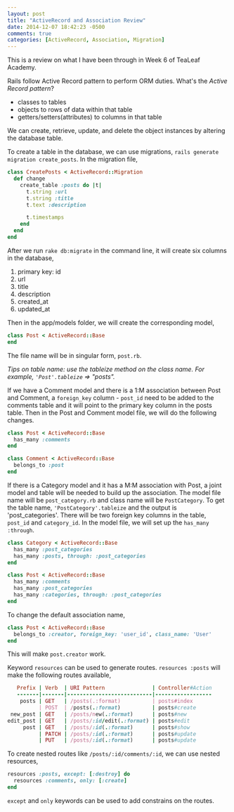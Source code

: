 ```yaml
---
layout: post
title: "ActiveRecord and Association Review"
date: 2014-12-07 18:42:23 -0500
comments: true
categories: [ActiveRecord, Association, Migration]
---
```

This is a review on what I have been through in Week 6 of TeaLeaf Academy. 

Rails follow Active Record pattern to perform ORM duties. What's the *Active Record pattern*?

- classes to tables
- objects to rows of data within that table
- getters/setters(attributes) to columns in that table

We can create, retrieve, update, and delete the object instances by altering the database table.

To create a table in the database, we can use migrations, `rails generate migration create_posts`. In the migration file, 
``` ruby
class CreatePosts < ActiveRecord::Migration
  def change
    create_table :posts do |t|
      t.string :url
      t.string :title
      t.text :description

      t.timestamps
    end
  end
end
```

After we run `rake db:migrate` in the command line, it will create six columns in the database,

1. primary key: id
2. url
3. title
4. description
5. created_at
6. updated_at

Then in the app/models folder, we will create the corresponding model,
``` ruby
class Post < ActiveRecord::Base
end
```
The file name will be in singular form, `post.rb`.

*Tips on table name: use the tableize method on the class name. For example, `'Post'.tableize` => "posts".*

If we have a Comment model and there is a 1:M association between Post and Comment, a `foreign_key` column - `post_id` need to be added to the comments table and it will point to the primary key column in the posts table. Then in the Post and Comment model file, we will do the following changes. 
``` ruby
class Post < ActiveRecord::Base
  has_many :comments
end

class Comment < ActiveRecord::Base 
  belongs_to :post
end
```

If there is a Category model and it has a M:M association with Post, a joint model and table will be needed to build up the association. The model file name will be `post_category.rb` and class name will be `PostCategory`. To get the table name, `'PostCategory'.tableize` and the output is 'post_categories'. There will be two foreign key columns in the table, `post_id` and `category_id`. In the model file, we will set up the `has_many :through`.

``` ruby
class Category < ActiveRecord::Base
  has_many :post_categories
  has_many :posts, through: :post_categories
end

class Post < ActiveRecord::Base
  has_many :comments
  has_many :post_categories
  has_many :categories, through: :post_categories
end
```
To change the default association name, 

``` ruby
class Post < ActiveRecord::Base
  belongs_to :creator, foreign_key: 'user_id', class_name: 'User'
end
```
This will make `post.creator` work. 

Keyword `resources` can be used to generate routes. 
`resources :posts` will make the following routes available,

``` ruby
   Prefix | Verb  | URI Pattern               | Controller#Action
   -------|-------|---------------------------|------------------
    posts | GET   | /posts(.:format)          | posts#index
          | POST  | /posts(.:format)          | posts#create
 new_post | GET   | /posts/new(.:format)      | posts#new
edit_post | GET   | /posts/:id/edit(.:format) | posts#edit
     post | GET   | /posts/:id(.:format)      | posts#show
          | PATCH | /posts/:id(.:format)      | posts#update
          | PUT   | /posts/:id(.:format)      | posts#update
```
To create nested routes like `/posts/:id/comments/:id`, we can use nested resources,

``` ruby
resources :posts, except: [:destroy] do 
  resources :comments, only: [:create]
end
```
`except` and `only` keywords can be used to add constrains on the routes. 